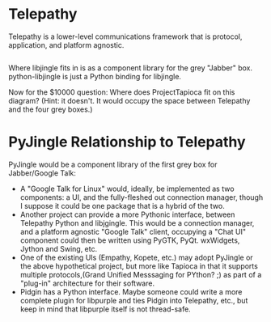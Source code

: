 # Telepathy #

Telepathy is a lower-level communications framework that is protocol, application, and platform agnostic.

![![](http://mission-control.sourceforge.net/mission-control.png)](http://mission-control.sourceforge.net/mission-control.png)

Where libjingle fits in is as a component library for the grey "Jabber" box.  python-libjingle is just a Python binding for libjingle.

Now for the $10000 question:  Where does ProjectTapioca fit on this diagram?  (Hint: it doesn't.  It would occupy the space between Telepathy and the four grey boxes.)

# PyJingle Relationship to Telepathy #

PyJingle would be a component library of the first grey box for Jabber/Google Talk:
  * A "Google Talk for Linux" would, ideally, be implemented as two components:  a UI, and the fully-fleshed out connection manager, though I suppose it could be one package that is a hybrid of the two.
  * Another project can provide a more Pythonic interface, between Telepathy Python and libjgingle.  This would be a connection manager, and a platform agnostic "Google Talk" client, occupying a "Chat UI" component could then be written using PyGTK, PyQt. wxWidgets, Jython and Swing, etc.
  * One of the existing UIs (Empathy, Kopete, etc.)  may adopt PyJingle or the above hypothetical project, but more like Tapioca in that it supports multiple protocols,(Grand Unified Messsaging for PYthon? ;) as part of a "plug-in" architecture for their software.
  * Pidgin has a Python interface.  Maybe someone could write a more complete plugin for libpurple and ties Pidgin into Telepathy, etc., but keep in mind that libpurple itself is not thread-safe.